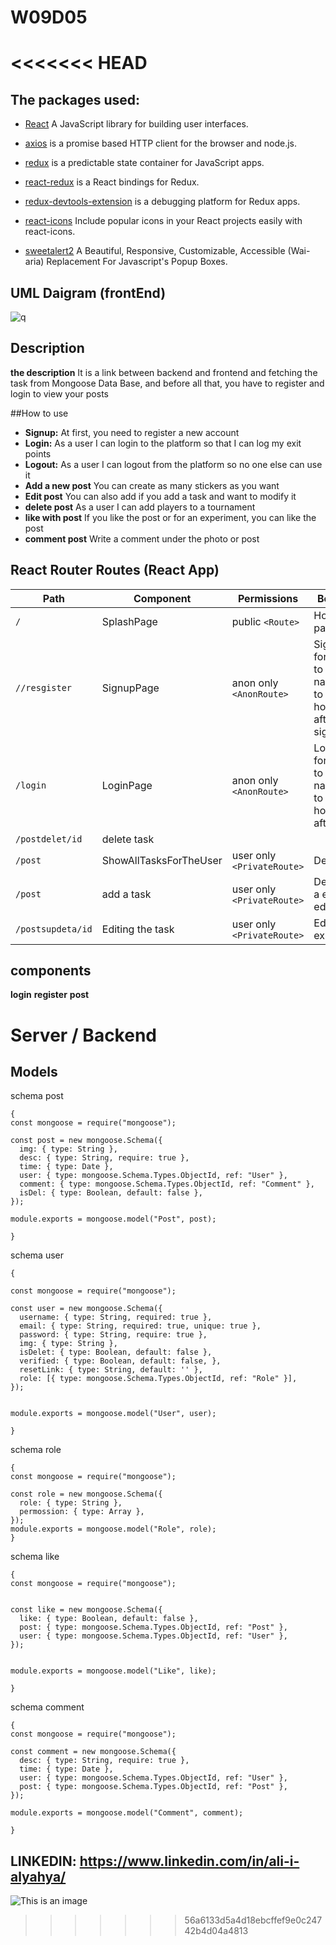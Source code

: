 # W09D05

<<<<<<< HEAD
=======


## The packages used:
- [React](https://reactjs.org/) A JavaScript library for building user interfaces.

- [axios](https://www.npmjs.com/package/axios) is a promise based HTTP client for the browser and node.js.

- [redux](https://www.npmjs.com/package/redux) is a predictable state container for JavaScript apps.

- [react-redux](https://www.npmjs.com/package/react-redux) is a React bindings for Redux.

- [redux-devtools-extension](https://www.npmjs.com/package/redux-devtools-extension) is a debugging platform for Redux apps.

- [react-icons](https://react-icons.github.io/react-icons/) Include popular icons in your React projects easily with react-icons.

- [sweetalert2](https://sweetalert2.github.io/) A Beautiful, Responsive, Customizable, Accessible (Wai-aria) Replacement For Javascript's Popup Boxes.

## UML Daigram (frontEnd)
![q](https://user-images.githubusercontent.com/92247967/145694669-a369c9a2-7b6b-4025-9b76-1e18eee34660.png)

## Description

**the description** 
It is a link between backend and frontend and fetching the task from Mongoose Data Base, and before all that, you have to register and login to view your posts


##How to use

- **Signup:** At first, you need to register a new account
- **Login:** As a user I can login to the platform so that I can log my exit points
- **Logout:** As a user I can logout from the platform so no one else can use it
- **Add a new post** You can create as many stickers as you want
- **Edit post** You can also add if you add a task and want to modify it
- **delete post** As a user I can add players to a tournament
- **like with post** If you like the post or for an experiment, you can like the post
- **comment post** Write a comment under the photo or post
 


## React Router Routes (React App)

| Path             | Component            | Permissions                | Behavior                                                     |
| ---------------- | -------------------- | -------------------------- | ------------------------------------------------------------ |
| `/`              | SplashPage           | public `<Route>`           | Home page                                                    |
| `//resgister`    | SignupPage           | anon only `<AnonRoute>`    | Signup form, link to login, navigate to homepage after signup|
| `/login`         | LoginPage            | anon only `<AnonRoute>`    | Login form, link to signup, navigate to homepage after login |
|  `/postdelet/id` |  delete task         |                            |                                                              |
| `/post`         |ShowAllTasksForTheUser| user only `<PrivateRoute>` |   Delete exit                                             |
| `/post`          | add a task           | user only `<PrivateRoute>` | Details of a exit  to edit                             |
|`/postsupdeta/id` | Editing the task     | user only `<PrivateRoute>` | Edits a exit                                          |


## components

**login**
**register**
**post**




# Server / Backend


## Models




schema post

``` 
{
const mongoose = require("mongoose");

const post = new mongoose.Schema({
  img: { type: String },
  desc: { type: String, require: true },
  time: { type: Date },
  user: { type: mongoose.Schema.Types.ObjectId, ref: "User" },
  comment: { type: mongoose.Schema.Types.ObjectId, ref: "Comment" },
  isDel: { type: Boolean, default: false },
});

module.exports = mongoose.model("Post", post);

}
```




schema user

``` 
{

const mongoose = require("mongoose");

const user = new mongoose.Schema({
  username: { type: String, required: true },
  email: { type: String, required: true, unique: true },
  password: { type: String, require: true },
  img: { type: String },
  isDelet: { type: Boolean, default: false },
  verified: { type: Boolean, default: false, },
  resetLink: { type: String, default: '' },
  role: [{ type: mongoose.Schema.Types.ObjectId, ref: "Role" }],
});


module.exports = mongoose.model("User", user);

}
```



schema role

``` 
{
const mongoose = require("mongoose");

const role = new mongoose.Schema({
  role: { type: String },
  permossion: { type: Array },
});
module.exports = mongoose.model("Role", role);
}
```


schema like

``` 
{
const mongoose = require("mongoose");


const like = new mongoose.Schema({
  like: { type: Boolean, default: false },
  post: { type: mongoose.Schema.Types.ObjectId, ref: "Post" },
  user: { type: mongoose.Schema.Types.ObjectId, ref: "User" },
});


module.exports = mongoose.model("Like", like);

}
```


schema comment

``` 
{
const mongoose = require("mongoose");

const comment = new mongoose.Schema({
  desc: { type: String, require: true },
  time: { type: Date },
  user: { type: mongoose.Schema.Types.ObjectId, ref: "User" },
  post: { type: mongoose.Schema.Types.ObjectId, ref: "Post" },
});

module.exports = mongoose.model("Comment", comment);

}
```







 ## LINKEDIN:  https://www.linkedin.com/in/ali-i-alyahya/







![This is an image](https://myoctocat.com/assets/images/base-octocat.svg)

>>>>>>> 56a6133d5a4d18ebcffef9e0c24742b4d04a4813

